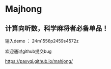 # Majhong

## 计算向听数，科学麻将者必备单品！
输入demo ： 24m1556p2459s4572z

欢迎通过github提交bug

https://paxyqi.github.io/mahjong/